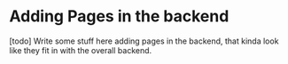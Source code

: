 Adding Pages in the backend
===========================

[todo] Write some stuff here adding pages in the backend, that kinda look like they fit in with the overall backend.
